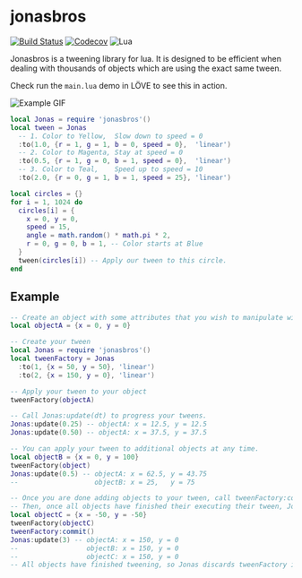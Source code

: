 # jonasbros

[![Build Status](https://travis-ci.org/oniietzschan/jonasbros.svg?branch=master)](https://travis-ci.org/oniietzschan/jonasbros)
[![Codecov](https://codecov.io/gh/oniietzschan/jonasbros/branch/master/graph/badge.svg)](https://codecov.io/gh/oniietzschan/jonasbros)
![Lua](https://img.shields.io/badge/Lua-JIT%2C%205.1%2C%205.2%2C%205.3-blue.svg)

Jonasbros is a tweening library for lua. It is designed to be efficient when dealing with thousands of objects which are using the exact same tween.

Check run the `main.lua` demo in LÖVE to see this in action.

![Example GIF](https://i.imgur.com/0RQhLM8.gif)

```lua
local Jonas = require 'jonasbros'()
local tween = Jonas
  -- 1. Color to Yellow,  Slow down to speed = 0
  :to(1.0, {r = 1, g = 1, b = 0, speed = 0},  'linear')
  -- 2. Color to Magenta, Stay at speed = 0
  :to(0.5, {r = 1, g = 0, b = 1, speed = 0},  'linear')
  -- 3. Color to Teal,    Speed up to speed = 10
  :to(2.0, {r = 0, g = 1, b = 1, speed = 25}, 'linear')

local circles = {}
for i = 1, 1024 do
  circles[i] = {
    x = 0, y = 0,
    speed = 15,
    angle = math.random() * math.pi * 2,
    r = 0, g = 0, b = 1, -- Color starts at Blue
  }
  tween(circles[i]) -- Apply our tween to this circle.
end
```

## Example

```lua
-- Create an object with some attributes that you wish to manipulate with your tween.
local objectA = {x = 0, y = 0}

-- Create your tween
local Jonas = require 'jonasbros'()
local tweenFactory = Jonas
  :to(1, {x = 50, y = 50}, 'linear')
  :to(2, {x = 150, y = 0}, 'linear')

-- Apply your tween to your object
tweenFactory(objectA)

-- Call Jonas:update(dt) to progress your tweens.
Jonas:update(0.25) -- objectA: x = 12.5, y = 12.5
Jonas:update(0.50) -- objectA: x = 37.5, y = 37.5

-- You can apply your tween to additional objects at any time.
local objectB = {x = 0, y = 100}
tweenFactory(object)
Jonas:update(0.5) -- objectA: x = 62.5, y = 43.75
--                   objectB: x = 25,   y = 75

-- Once you are done adding objects to your tween, call tweenFactory:commit()
-- Then, once all objects have finished their executing their tween, Jonas will forget about tweenFactory.
local objectC = {x = -50, y = -50}
tweenFactory(objectC)
tweenFactory:commit()
Jonas:update(3) -- objectA: x = 150, y = 0
--                 objectB: x = 150, y = 0
--                 objectC: x = 150, y = 0
-- All objects have finished tweening, so Jonas discards tweenFactory internally.
```
